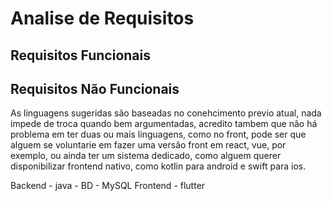 # Analise de Requisitos

## Requisitos Funcionais


## Requisitos Não Funcionais
  As linguagens sugeridas são baseadas no conehcimento previo atual, nada impede de troca quando bem argumentadas, 
 acredito tambem que não há problema em ter duas ou mais linguagens, como no front, pode ser que alguem se voluntarie em fazer uma versão front em react, vue, por exemplo,
 ou ainda ter um sistema dedicado, como alguem querer disponibilizar frontend nativo, como kotlin para android e swift para ios.
 
  Backend - java
    - BD - MySQL
  Frontend - flutter

